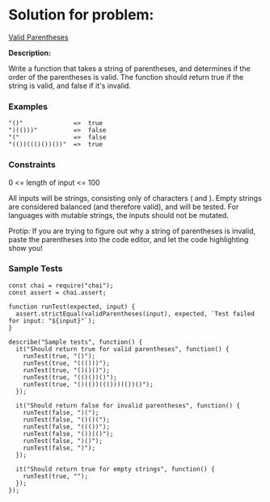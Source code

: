# Solution for problem:

[Valid Parentheses](https://www.codewars.com/kata/539de388a540db7fec000642)

**Description:**

Write a function that takes a string of parentheses, and determines if the order of the parentheses is valid. The function should return true if the string is valid, and false if it's invalid.

### Examples

```plaintext
"()"              =>  true
")(()))"          =>  false
"("               =>  false
"(())((()())())"  =>  true
```

### Constraints

0 <= length of input <= 100

All inputs will be strings, consisting only of characters ( and ).
Empty strings are considered balanced (and therefore valid), and will be tested.
For languages with mutable strings, the inputs should not be mutated.

Protip: If you are trying to figure out why a string of parentheses is invalid, paste the parentheses into the code editor, and let the code highlighting show you!

### Sample Tests

```plaintext
const chai = require("chai");
const assert = chai.assert;

function runTest(expected, input) {
  assert.strictEqual(validParentheses(input), expected, `Test failed for input: "${input}"`);
}

describe("Sample tests", function() {
  it("Should return true for valid parentheses", function() {
    runTest(true, "()");
    runTest(true, "((()))");
    runTest(true, "()()()");
    runTest(true, "(()())()");
    runTest(true, "()(())((()))(())()");
  });

  it("Should return false for invalid parentheses", function() {
    runTest(false, ")(");
    runTest(false, "()()(");
    runTest(false, "((())");
    runTest(false, "())(()");
    runTest(false, ")()");
    runTest(false, ")");
  });

  it("Should return true for empty strings", function() {
    runTest(true, "");
  });
});

```
